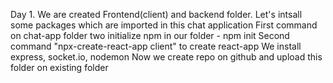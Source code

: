 Day 1. We are created Frontend(client) and backend folder.
        Let's intsall some packages which are imported in this chat application
        First command on chat-app folder two initialize npm in our folder - npm init
        Second command "npx-create-react-app client" to create react-app
        We install express, socket.io, nodemon
        Now we create repo on github and upload this folder on existing folder
        
        
        
        
        